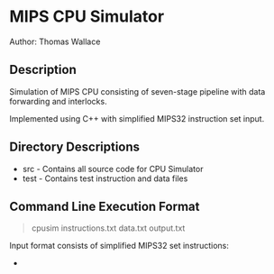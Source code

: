 MIPS CPU Simulator
==================
Author:	Thomas Wallace

Description
-----------
Simulation of MIPS CPU consisting of seven-stage pipeline with data forwarding and interlocks.

Implemented using C++ with simplified MIPS32 instruction set input.

Directory Descriptions
----------------------
* src		- Contains all source code for CPU Simulator
* test		- Contains test instruction and data files

Command Line Execution Format
-----------------------------
> cpusim instructions.txt data.txt output.txt

Input format consists of simplified MIPS32 set instructions:

* 
